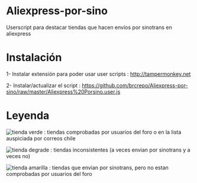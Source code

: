 # Aliexpress-por-sino 
Userscript para destacar tiendas que hacen envíos por sinotrans en aliexpress

# Instalación 
1- Instalar extensión para poder usar user scripts : http://tampermonkey.net

2- Instalar/actualizar el script : https://github.com/brcrepo/Aliexpress-por-sino/raw/master/Aliexpress%20Porsino.user.js

# Leyenda 
![tienda verde](http://imgur.com/TFRSUYZ.png) : tiendas comprobadas por usuarios del foro o en la lista auspiciada por correos chile 

![tienda degrade](http://imgur.com/L2Y4XRg.png) : tiendas inconsistentes (a veces envian por sinotrans y a veces no)


![tienda amarilla](http://imgur.com/jbCiIf1.png) : tiendas que envian por sinotrans, pero no estan comprobadas por usuarios del foro



